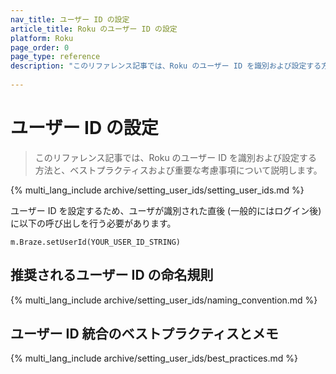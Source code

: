 ```yaml
---
nav_title: ユーザー ID の設定
article_title: Roku のユーザー ID の設定
platform: Roku
page_order: 0
page_type: reference
description: "このリファレンス記事では、Roku のユーザー ID を識別および設定する方法と、ベストプラクティスおよび重要な考慮事項について説明します。"
 
---
```


# ユーザー ID の設定

> このリファレンス記事では、Roku のユーザー ID を識別および設定する方法と、ベストプラクティスおよび重要な考慮事項について説明します。

{% multi_lang_include archive/setting_user_ids/setting_user_ids.md %}

ユーザー ID を設定するため、ユーザが識別された直後 (一般的にはログイン後) に以下の呼び出しを行う必要があります。

```brightscript
m.Braze.setUserId(YOUR_USER_ID_STRING)
```

## 推奨されるユーザー ID の命名規則

{% multi_lang_include archive/setting_user_ids/naming_convention.md %}

## ユーザー ID 統合のベストプラクティスとメモ

{% multi_lang_include archive/setting_user_ids/best_practices.md %}

[1]: {{site.baseurl}}/developer_guide/rest_api/user_data/#user-data
[2]: {{site.baseurl}}/api/endpoints/messaging/

